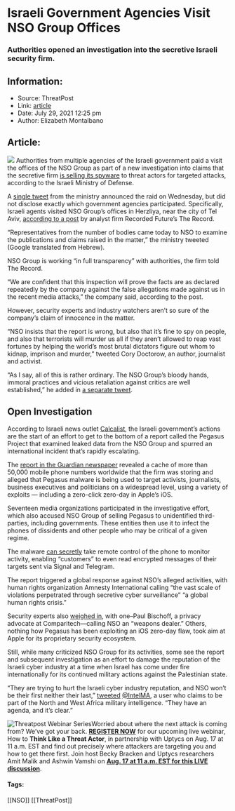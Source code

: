 # Israeli Government Agencies Visit NSO Group Offices
### Authorities opened an investigation into the secretive Israeli security firm. 

## Information:
+ Source: ThreatPost
+ Link: [article](https://kasperskycontenthub.com/threatpost-global/?p=168241)
+ Date: July 29, 2021  12:25 pm
+ Author: Elizabeth Montalbano


## Article:
![](https://media.threatpost.com/wp-content/uploads/sites/103/2021/07/29122331/NSO-Group.jpg)
Authorities from multiple agencies of the Israeli government paid a visit the offices of the NSO Group as part of a new investigation into claims that the secretive firm [is selling its spyware](https://threatpost.com/nso-group-data-pegasus/167897/) to threat actors for targeted attacks, according to the Israeli Ministry of Defense.


A [single tweet](https://twitter.com/MoDIsrael/status/1420420281299050504) from the ministry announced the raid on Wednesday, but did not disclose exactly which government agencies participated. Specifically, Israeli agents visited NSO Group’s offices in Herzliya, near the city of Tel Aviv, [according to a post](https://therecord.media/israeli-government-raids-nso-group-offices/) by analyst firm Recorded Future’s The Record.


“Representatives from the number of bodies came today to NSO to examine the publications and claims raised in the matter,” the ministry tweeted (Google translated from Hebrew).  

  

NSO Group is working “in full transparency” with authorities, the firm told The Record.


“We are confident that this inspection will prove the facts are as declared repeatedly by the company against the false allegations made against us in the recent media attacks,” the company said, according to the post.


However, security experts and industry watchers aren’t so sure of the company’s claim of innocence in the matter.


“NSO insists that the report is wrong, but also that it’s fine to spy on people, and also that terrorists will murder us all if they aren’t allowed to reap vast fortunes by helping the world’s most brutal dictators figure out whom to kidnap, imprison and murder,” tweeted Cory Doctorow, an author, journalist and activist.


“As I say, all of this is rather ordinary. The NSO Group’s bloody hands, immoral practices and vicious retaliation against critics are well established,” he added in [a separate tweet](https://twitter.com/doctorow/status/1420043765612351489).


**Open Investigation**
----------------------


According to Israeli news outlet [Calcalist](https://www.calcalist.co.il/technology/article/b1t11d11jkf), the Israeli government’s actions are the start of an effort to get to the bottom of a report called the Pegasus Project that examined leaked data from the NSO Group and spurred an international incident that’s rapidly escalating.


The [report in the Guardian newspaper](https://www.theguardian.com/world/2021/jul/18/revealed-leak-uncovers-global-abuse-of-cyber-surveillance-weapon-nso-group-pegasus) revealed a cache of more than 50,000 mobile phone numbers worldwide that the firm was storing and alleged that Pegasus malware is being used to target activists, journalists, business executives and politicians on a widespread level, using a variety of exploits — including a zero-click zero-day in Apple’s iOS.


Seventeen media organizations participated in the investigative effort, which also accused NSO Group of selling Pegasus to unidentified third-parties, including governments. These entities then use it to infect the phones of dissidents and other people who may be critical of a given regime.


The malware [can secretly](https://threatpost.com/protecting-phones-from-pegasus-like-spyware-attacks/167909/) take remote control of the phone to monitor activity, enabling “customers” to even read encrypted messages of their targets sent via Signal and Telegram.


The report triggered a global response against NSO’s alleged activities, with human rights organization Amnesty International calling “the vast scale of violations perpetrated through secretive cyber surveillance” “a global human rights crisis.”


Security experts also [weighed in](https://threatpost.com/nso-pegasus-spyware-bans-apple-accountability/167965/), with one–Paul Bischoff, a privacy advocate at Comparitech—calling NSO an “weapons dealer.” Others, nothing how Pegasus has been exploiting an iOS zero-day flaw, took aim at Apple for its proprietary security ecosystem.


Still, while many criticized NSO Group for its activities, some see the report and subsequent investigation as an effort to damage the reputation of the Israeli cyber industry at a time when Israel has come under fire internationally for its continued military actions against the Palestinian state.


“They are trying to hurt the Israeli cyber industry reputation, and NSO won’t be their first neither their last,” [tweeted](https://twitter.com/_IntelMA_) [@IntelMA](https://twitter.com/_IntelMA_), a user who claims to be part of the North and West Africa military intelligence. “They have an agenda, and it’s clear.”


![Threatpost Webinar Series ](https://media.threatpost.com/wp-content/uploads/sites/103/2021/07/27093135/threatpost-webinar-300x51.jpg)Worried about where the next attack is coming from? We’ve got your back. **[REGISTER NOW](https://threatpost.com/webinars/how-to-think-like-a-threat-actor/?utm_source=ART&utm_medium=ART&utm_campaign=August_Uptycs_Webinar)** for our upcoming live webinar, How to **Think Like a Threat Actor**, in partnership with Uptycs on Aug. 17 at 11 a.m. EST and find out precisely where attackers are targeting you and how to get there first. Join host Becky Bracken and Uptycs researchers Amit Malik and Ashwin Vamshi on **[Aug. 17 at 11 a.m. EST for this LIVE discussion](https://threatpost.com/webinars/how-to-think-like-a-threat-actor/?utm_source=ART&utm_medium=ART&utm_campaign=August_Uptycs_Webinar)**.




#### Tags:
[[NSO]] [[ThreatPost]]
